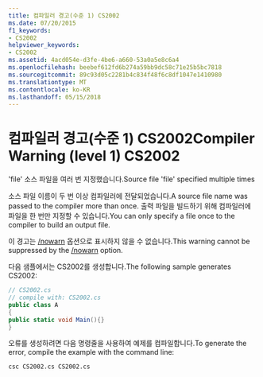 ```yaml
---
title: 컴파일러 경고(수준 1) CS2002
ms.date: 07/20/2015
f1_keywords:
- CS2002
helpviewer_keywords:
- CS2002
ms.assetid: 4acd054e-d3fe-4be6-a660-53a0a5e8c6a4
ms.openlocfilehash: beebef612fd6b274a59bb9dc58c71e25b5bc7818
ms.sourcegitcommit: 89c93d05c2281b4c834f48f6c8df1047e1410980
ms.translationtype: MT
ms.contentlocale: ko-KR
ms.lasthandoff: 05/15/2018
---
```

# <a name="compiler-warning-level-1-cs2002"></a><span data-ttu-id="0f544-102">컴파일러 경고(수준 1) CS2002</span><span class="sxs-lookup"><span data-stu-id="0f544-102">Compiler Warning (level 1) CS2002</span></span>
<span data-ttu-id="0f544-103">'file' 소스 파일을 여러 번 지정했습니다.</span><span class="sxs-lookup"><span data-stu-id="0f544-103">Source file 'file' specified multiple times</span></span>  
  
 <span data-ttu-id="0f544-104">소스 파일 이름이 두 번 이상 컴파일러에 전달되었습니다.</span><span class="sxs-lookup"><span data-stu-id="0f544-104">A source file name was passed to the compiler more than once.</span></span> <span data-ttu-id="0f544-105">출력 파일을 빌드하기 위해 컴파일러에 파일을 한 번만 지정할 수 있습니다.</span><span class="sxs-lookup"><span data-stu-id="0f544-105">You can only specify a file once to the compiler to build an output file.</span></span>  
  
 <span data-ttu-id="0f544-106">이 경고는 [/nowarn](../../csharp/language-reference/compiler-options/nowarn-compiler-option.md) 옵션으로 표시하지 않을 수 없습니다.</span><span class="sxs-lookup"><span data-stu-id="0f544-106">This warning cannot be suppressed by the [/nowarn](../../csharp/language-reference/compiler-options/nowarn-compiler-option.md) option.</span></span>  
  
 <span data-ttu-id="0f544-107">다음 샘플에서는 CS2002를 생성합니다.</span><span class="sxs-lookup"><span data-stu-id="0f544-107">The following sample generates CS2002:</span></span>  
  
```csharp  
// CS2002.cs  
// compile with: CS2002.cs  
public class A  
{  
public static void Main(){}  
}  
```  
  
 <span data-ttu-id="0f544-108">오류를 생성하려면 다음 명령줄을 사용하여 예제를 컴파일합니다.</span><span class="sxs-lookup"><span data-stu-id="0f544-108">To generate the error, compile the example with the command line:</span></span>  
  
```console  
csc CS2002.cs CS2002.cs  
```
